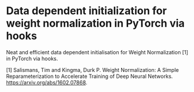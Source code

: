# Data dependent initialization for weight normalization in PyTorch via hooks
Neat and efficient data dependent initialisation for Weight Normalization [1] in PyTorch via hooks.

[1] Salismans, Tim and Kingma, Durk P. Weight Normalization: A Simple Reparameterization to Accelerate
    Training of Deep Neural Networks. https://arxiv.org/abs/1602.07868.
